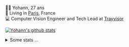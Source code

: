 <p>
  👨🏻 <bold>Yohann</bold>, 27 ans<br/>
  💼 Living in <a href="https://www.google.com/maps?q=paris">Paris</a>, France<br/>
  💻 Computer Vision Engineer and Tech Lead at <a href="https://trayvisor.com/">Trayvisor</a><br/>
</p>

<a href="https://github.com/anuraghazra/github-readme-stats"><img align="center" src="https://github-readme-stats-go94hl40s-yohann84l.vercel.app//api?username=yohann84L&show_icons=true&include_all_commits=true" alt="Yohann's github stats" /> </a>


<details>
  <summary>Some stats ...</summary><br/>
  

<!--START_SECTION:waka-->
![Code Time](http://img.shields.io/badge/Code%20Time-759%20hrs%206%20mins-blue)

![Profile Views](http://img.shields.io/badge/Profile%20Views-0-blue)

**🐱 My GitHub Data** 

> 📦 440.6 kB Used in GitHub's Storage 
 > 
> 🏆 580 Contributions in the Year 2023
 > 
> 🚫 Not Opted to Hire
 > 
> 📜 24 Public Repositories 
 > 
> 🔑 21 Private Repositories 
 > 
**I'm an Early 🐤** 

```text
🌞 Morning                11658 commits       ████████░░░░░░░░░░░░░░░░░   30.76 % 
🌆 Daytime                21669 commits       ██████████████░░░░░░░░░░░   57.17 % 
🌃 Evening                4417 commits        ███░░░░░░░░░░░░░░░░░░░░░░   11.65 % 
🌙 Night                  160 commits         ░░░░░░░░░░░░░░░░░░░░░░░░░   00.42 % 
```
📅 **I'm Most Productive on Wednesday** 

```text
Monday                   7226 commits        █████░░░░░░░░░░░░░░░░░░░░   19.06 % 
Tuesday                  6993 commits        █████░░░░░░░░░░░░░░░░░░░░   18.45 % 
Wednesday                8417 commits        ██████░░░░░░░░░░░░░░░░░░░   22.21 % 
Thursday                 8092 commits        █████░░░░░░░░░░░░░░░░░░░░   21.35 % 
Friday                   6729 commits        ████░░░░░░░░░░░░░░░░░░░░░   17.75 % 
Saturday                 149 commits         ░░░░░░░░░░░░░░░░░░░░░░░░░   00.39 % 
Sunday                   298 commits         ░░░░░░░░░░░░░░░░░░░░░░░░░   00.79 % 
```


📊 **This Week I Spent My Time On** 

```text
🕑︎ Time Zone: Europe/Paris

💬 Programming Languages: 
SQL                      1 hr 36 mins        ████████████░░░░░░░░░░░░░   47.47 % 
Python                   1 hr 14 mins        █████████░░░░░░░░░░░░░░░░   36.78 % 
GDScript                 13 mins             ██░░░░░░░░░░░░░░░░░░░░░░░   06.55 % 
HTTP Request             10 mins             █░░░░░░░░░░░░░░░░░░░░░░░░   05.37 % 
Other                    6 mins              █░░░░░░░░░░░░░░░░░░░░░░░░   03.14 % 

🔥 Editors: 
PyCharm                  3 hrs 1 min         ██████████████████████░░░   89.48 % 
VS Code                  21 mins             ███░░░░░░░░░░░░░░░░░░░░░░   10.52 % 

💻 Operating System: 
Mac                      3 hrs 22 mins       █████████████████████████   100.00 % 
```

**I Mostly Code in Python** 

```text
Python                   20 repos            █████████████░░░░░░░░░░░░   51.28 % 
Jupyter Notebook         4 repos             ███░░░░░░░░░░░░░░░░░░░░░░   10.26 % 
HTML                     2 repos             █░░░░░░░░░░░░░░░░░░░░░░░░   05.13 % 
JavaScript               2 repos             █░░░░░░░░░░░░░░░░░░░░░░░░   05.13 % 
Shell                    1 repo              █░░░░░░░░░░░░░░░░░░░░░░░░   02.56 % 
```




 Last Updated on 12/09/2023 00:24:20 UTC
<!--END_SECTION:waka-->
